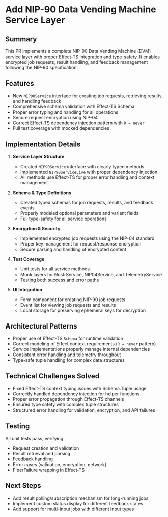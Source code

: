 # Add NIP-90 Data Vending Machine Service Layer

## Summary
This PR implements a complete NIP-90 Data Vending Machine (DVM) service layer with proper Effect-TS integration and type-safety. It enables encrypted job requests, result handling, and feedback management following the NIP-90 specification.

## Features
- New `NIP90Service` interface for creating job requests, retrieving results, and handling feedback
- Comprehensive schema validation with Effect-TS Schema
- Proper error typing and handling for all operations
- Secure request encryption using NIP-04
- Correct Effect-TS dependency injection pattern with `R = never`
- Full test coverage with mocked dependencies

## Implementation Details
1. **Service Layer Structure**
   - Created `NIP90Service` interface with clearly typed methods
   - Implemented `NIP90ServiceLive` with proper dependency injection
   - All methods use Effect-TS for proper error handling and context management

2. **Schema & Type Definitions**
   - Created typed schemas for job requests, results, and feedback events
   - Properly modeled optional parameters and variant fields
   - Full type-safety for all service operations

3. **Encryption & Security**
   - Implemented encrypted job requests using the NIP-04 standard
   - Proper key management for request/response encryption
   - Secure parsing and handling of encrypted content

4. **Test Coverage**
   - Unit tests for all service methods
   - Mock layers for NostrService, NIP04Service, and TelemetryService
   - Testing both success and error paths

5. **UI Integration**
   - Form component for creating NIP-90 job requests
   - Event list for viewing job requests and results
   - Local storage for preserving ephemeral keys for decryption

## Architectural Patterns
- Proper use of Effect-TS `Schema` for runtime validation
- Correct modeling of Effect context requirements (`R = never` pattern)
- Service implementations properly manage internal dependencies
- Consistent error handling and telemetry throughout
- Type-safe tuple handling for complex data structures

## Technical Challenges Solved
- Fixed Effect-TS context typing issues with Schema.Tuple usage
- Correctly handled dependency injection for helper functions
- Proper error propagation through Effect-TS channels
- Ensured type safety with complex tuple structures
- Structured error handling for validation, encryption, and API failures

## Testing
All unit tests pass, verifying:
- Request creation and validation
- Result retrieval and parsing
- Feedback handling
- Error cases (validation, encryption, network)
- FiberFailure wrapping in Effect-TS

## Next Steps
- Add result polling/subscription mechanism for long-running jobs
- Implement custom status display for different feedback states
- Add support for multi-input jobs with different input types
